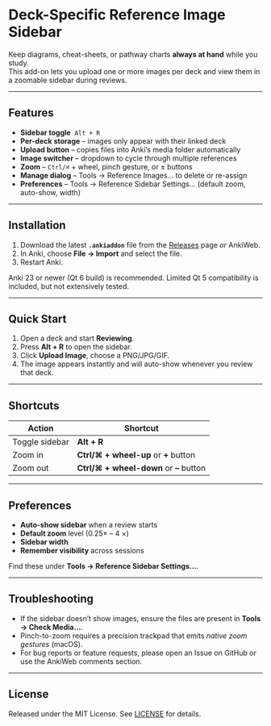 # Deck-Specific Reference Image Sidebar

Keep diagrams, cheat-sheets, or pathway charts **always at hand** while you study.  
This add-on lets you upload one or more images per deck and view them in a zoomable sidebar during reviews.

[//]: # (![preview GIF]&#40;img/preview.gif&#41;)

---

## Features

* **Sidebar toggle** &nbsp;`Alt + R`  
* **Per-deck storage** – images only appear with their linked deck  
* **Upload button** – copies files into Anki’s media folder automatically  
* **Image switcher** – dropdown to cycle through multiple references  
* **Zoom** – `Ctrl/⌘` + wheel, pinch gesture, or ± buttons  
* **Manage dialog** – Tools → Reference Images… to delete or re-assign  
* **Preferences** – Tools → Reference Sidebar Settings… (default zoom, auto-show, width)

---

## Installation

1. Download the latest **`.ankiaddon`** file from the [Releases](…) page *or* AnkiWeb.  
2. In Anki, choose **File → Import** and select the file.  
3. Restart Anki.

Anki 23 or newer (Qt 6 build) is recommended.  Limited Qt 5 compatibility is included, but not extensively tested.

---

## Quick Start

1. Open a deck and start **Reviewing**.  
2. Press **Alt + R** to open the sidebar.  
3. Click **Upload Image**, choose a PNG/JPG/GIF.  
4. The image appears instantly and will auto-show whenever you review that deck.

---

## Shortcuts

| Action | Shortcut |
|--------|----------|
| Toggle sidebar | **Alt + R** |
| Zoom in | **Ctrl/⌘ + wheel-up** or **+** button |
| Zoom out | **Ctrl/⌘ + wheel-down** or **–** button |

---

## Preferences

* **Auto-show sidebar** when a review starts  
* **Default zoom** level (0.25× – 4 ×)  
* **Sidebar width**  
* **Remember visibility** across sessions

Find these under **Tools → Reference Sidebar Settings…**.

---

## Troubleshooting

* If the sidebar doesn’t show images, ensure the files are present in **Tools → Check Media…**.  
* Pinch-to-zoom requires a precision trackpad that emits *native zoom gestures* (macOS).  
* For bug reports or feature requests, please open an Issue on GitHub or use the AnkiWeb comments section.

---

## License

Released under the MIT License.  See [LICENSE](./LICENSE) for details.

